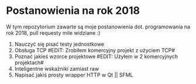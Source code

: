 # Postanowienia na rok 2018
W tym repozytorium zawarte są moje postanowienia dot. programowania na rok 2018, pull requesty mile widziane :)


1. Nauczyć się pisać testy jednostkowe 
2. Obsługa TCP #EDIT: Zrobiłem komercyjny projekt z użyciem TCP#
3. Poznać jakieś wzorce projektowe #EDIT: Użyłem w 2 komercyjnych projektach#
4. Inteligentne wskaźniki zamiast raw
5. Napisać jakiś prosty wrapper HTTP w Qt || SFML
